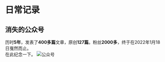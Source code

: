 # 日常记录

## 消失的公众号

历时**5年**，发表了**400多篇**文章，原创**127篇**。粉丝**2000多**，终于在2022年1月18日戛然而止。  
在此纪念一下。
![公众号](/blog/life/l1.png)